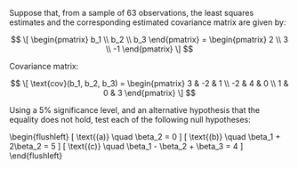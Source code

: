 Suppose that, from a sample of 63 observations, the least squares estimates and the corresponding estimated covariance matrix are given by:

$$
\[
\begin{pmatrix} b_1 \\ b_2 \\ b_3 \end{pmatrix} = \begin{pmatrix} 2 \\ 3 \\ -1 \end{pmatrix}
\]
$$

Covariance matrix:

$$
\[
\text{cov}(b_1, b_2, b_3) =
\begin{pmatrix}
3 & -2 & 1 \\
-2 & 4 & 0 \\
1 & 0 & 3
\end{pmatrix}
\]
$$



Using a 5% significance level, and an alternative hypothesis that the equality does not hold, test each of the following null hypotheses:

\begin{flushleft}
\[
\text{(a)} \quad \beta_2 = 0
\]
\[
\text{(b)} \quad \beta_1 + 2\beta_2 = 5
\]
\[
\text{(c)} \quad \beta_1 - \beta_2 + \beta_3 = 4
\]
\end{flushleft}




